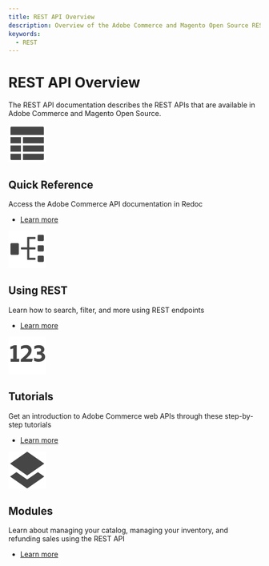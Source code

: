 ```yaml
---
title: REST API Overview
description: Overview of the Adobe Commerce and Magento Open Source REST API documentation.
keywords:
  - REST
--- 
```

 
# REST API Overview

The REST API documentation describes the REST APIs that are available in Adobe Commerce and Magento Open Source.

<TextBlock slots="image, heading, text, links" width="50%" />

![Quick Reference](../_images/viewtable.png)

## Quick Reference

Access the Adobe Commerce API documentation in Redoc

-  [Learn more](quick-reference/)

<TextBlock slots="image, heading, text, links" width="50%" />

![Using REST](../_images/workflow.png)

## Using REST

Learn how to search, filter, and more using REST endpoints

-  [Learn more](use-rest/)

<TextBlock slots="image, heading, text, links" width="50%" />

![Tutorials](../_images/123.png)

## Tutorials

Get an introduction to Adobe Commerce web APIs through these step-by-step tutorials

-  [Learn more](tutorials/)

<TextBlock slots="image, heading, text, links" width="50%" />

![Modules](../_images/layers.png)

## Modules

Learn about managing your catalog, managing your inventory, and refunding sales using the REST API

-  [Learn more](modules/)
